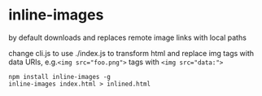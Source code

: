 # inline-images

by default downloads and replaces remote image links with local paths

change cli.js to use ./index.js to transform html and replace img tags with data URIs, e.g.`<img src="foo.png">` tags with `<img src="data:">`

```
npm install inline-images -g
inline-images index.html > inlined.html
```

